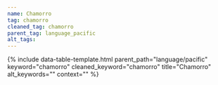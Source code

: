 ```yaml
---
name: Chamorro
tag: chamorro
cleaned_tag: chamorro
parent_tag: language_pacific
alt_tags: 
---
```


{% include data-table-template.html 
  parent_path="language/pacific" 
  keyword="chamorro" 
  cleaned_keyword="chamorro" 
  title="Chamorro"
  alt_keywords=""
  context=""
%}

